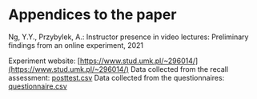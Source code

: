# Appendices to the paper
Ng, Y.Y., Przybylek, A.: Instructor presence in video lectures: Preliminary findings from an online experiment, 2021

Experiment website: [https://www.stud.umk.pl/~296014/](https://www.stud.umk.pl/~296014/)
Data collected from the recall assessment: [posttest.csv](posttest.csv)
Data collected from the questionnaires: [questionnaire.csv](questionnaire.csv)
